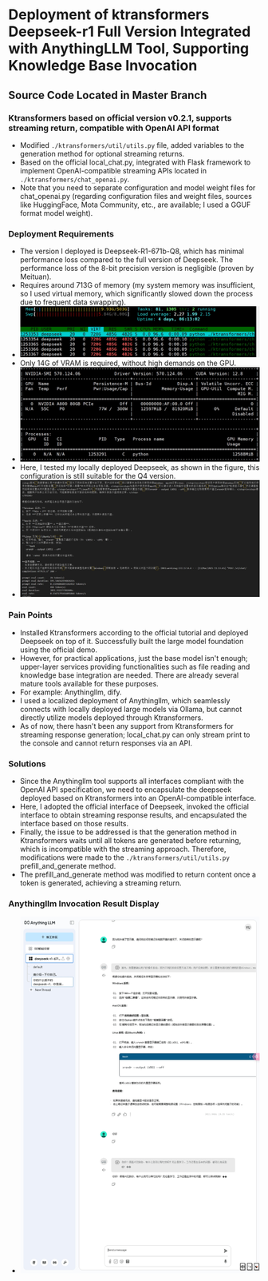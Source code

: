 # Deployment of ktransformers Deepseek-r1 Full Version Integrated with AnythingLLM Tool, Supporting Knowledge Base Invocation

## Source Code Located in Master Branch

### Ktransformers based on official version v0.2.1, supports streaming return, compatible with OpenAI API format

- Modified `./ktransformers/util/utils.py` file, added variables to the generation method for optional streaming returns.
- Based on the official local_chat.py, integrated with Flask framework to implement OpenAI-compatible streaming APIs located in `./ktransformers/chat_openai.py`.
- Note that you need to separate configuration and model weight files for chat_openai.py (regarding configuration files and weight files, sources like HuggingFace, Mota Community, etc., are available; I used a GGUF format model weight).

### Deployment Requirements

- The version I deployed is Deepseek-R1-671b-Q8, which has minimal performance loss compared to the full version of Deepseek. The performance loss of the 8-bit precision version is negligible (proven by Meituan).
- Requires around 713G of memory (my system memory was insufficient, so I used virtual memory, which significantly slowed down the process due to frequent data swapping).
- ![MEM.png](MEM.png)
- Only 14G of VRAM is required, without high demands on the GPU.
- ![nvidia-smi.png](nvidia-smi.png)
- Here, I tested my locally deployed Deepseek, as shown in the figure, this configuration is still suitable for the Q4 version.
- ![cmd-output.png](cmd-output.png)

### Pain Points

- Installed Ktransformers according to the official tutorial and deployed Deepseek on top of it. Successfully built the large model foundation using the official demo.
- However, for practical applications, just the base model isn't enough; upper-layer services providing functionalities such as file reading and knowledge base integration are needed. There are already several mature tools available for these purposes.
- For example: Anythingllm, dify.
- I used a localized deployment of Anythingllm, which seamlessly connects with locally deployed large models via Ollama, but cannot directly utilize models deployed through Ktransformers.
- As of now, there hasn't been any support from Ktransformers for streaming response generation; local_chat.py can only stream print to the console and cannot return responses via an API.

### Solutions

- Since the Anythingllm tool supports all interfaces compliant with the OpenAI API specification, we need to encapsulate the deepseek deployed based on Ktransformers into an OpenAI-compatible interface.
- Here, I adopted the official interface of Deepseek, invoked the official interface to obtain streaming response results, and encapsulated the interface based on those results.
- Finally, the issue to be addressed is that the generation method in Ktransformers waits until all tokens are generated before returning, which is incompatible with the streaming approach. Therefore, modifications were made to the `./ktransformers/util/utils.py` prefill_and_generate method.
- The prefill_and_generate method was modified to return content once a token is generated, achieving a streaming return.

### Anythingllm Invocation Result Display

- ![anythingllm_demo.png](anythingllm_demo.png)
